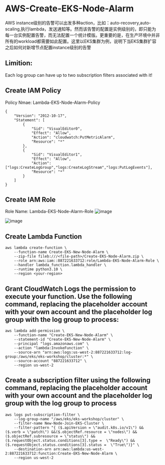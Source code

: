 # AWS-Create-EKS-Node-Alarm
AWS instance级别的告警可以出发多种action，比如：auto-recovery,auto-scaling,执行lambda，发送通知等。然而该告警的配置是实例级别的，即只能为每一台实例配置告警，而无法配置一个统计模版。更重要的是，在生产环境中并非所有的workload都需要如此配置。这里以EKS集群为例，说明下当EKS集群扩容之后如何对新增节点配置instance级别的告警

## Limition:
Each log group can have up to two subscription filters associated with it!


## Create IAM Policy 
Policy Nmae: Lambda-EKS-Node-Alarm-Policy
```
{
    "Version": "2012-10-17",
    "Statement": [
        {
            "Sid": "VisualEditor0",
            "Effect": "Allow",
            "Action": "cloudwatch:PutMetricAlarm",
            "Resource": "*"
        },
        {
            "Sid": "VisualEditor1",
            "Effect": "Allow",
            "Action": ["logs:CreateLogGroup","logs:CreateLogStream","logs:PutLogEvents"],
            "Resource": "*"
        }
    ]
}
```

## Create IAM Role 
Role Name: Lambda-EKS-Node-Alarm-Role
![image](https://github.com/user-attachments/assets/64b99973-955c-4e36-aaa6-bfd3e3501f7c)

![image](https://github.com/user-attachments/assets/41c00fdd-198e-4c1e-a3ad-08cb4dba5775)


## Create Lambda Function
```
aws lambda create-function \
    --function-name Create-EKS-New-Node-Alarm \
    --zip-file fileb:///<file-path>/Create-EKS-Node-Alarm.zip \
    --role arn:aws:iam::887221633712:role/Lambda-EKS-Node-Alarm-Role \
    --handler lambda_function.lambda_handler \
    --runtime python3.10 \
    --region <your-region>
```

## Grant CloudWatch Logs the permission to execute your function. Use the following command, replacing the placeholder account with your own account and the placeholder log group with the log group to process:
```
aws lambda add-permission \
    --function-name "Create-EKS-New-Node-Alarm" \
    --statement-id "Create-EKS-New-Node-Alarm" \
    --principal "logs.amazonaws.com" \
    --action "lambda:InvokeFunction" \
    --source-arn "arn:aws:logs:us-west-2:887221633712:log-group:/aws/eks/eks-workshop/cluster:*" \
    --source-account "887221633712" \
    --region us-west-2
```


## Create a subscription filter using the following command, replacing the placeholder account with your own account and the placeholder log group with the log group to process
```
aws logs put-subscription-filter \
    --log-group-name "/aws/eks/eks-workshop/cluster" \
    --filter-name New-Node-Join-EKS-Cluster \
    --filter-pattern "{ ($.apiVersion = \"audit.k8s.io/v1\") && ($.verb = \"patch\") &&($.objectRef.resource = \"nodes\") &&($.objectRef.subresource = \"status\") && ($.requestObject.status.conditions[3].type =  \"Ready\") &&  ($.requestObject.status.conditions[3].status =  \"True\")}" \
    --destination-arn arn:aws:lambda:us-west-2:887221633712:function:Create-EKS-New-Node-Alarm \
    --region us-west-2
```
